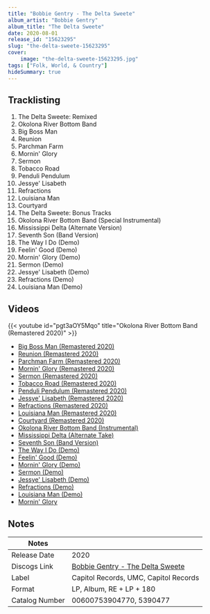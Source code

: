 ```yaml
---
title: "Bobbie Gentry - The Delta Sweete"
album_artist: "Bobbie Gentry"
album_title: "The Delta Sweete"
date: 2020-08-01
release_id: "15623295"
slug: "the-delta-sweete-15623295"
cover:
    image: "the-delta-sweete-15623295.jpg"
tags: ["Folk, World, & Country"]
hideSummary: true
---
```


## Tracklisting
1. The Delta Sweete: Remixed
2. Okolona River Bottom Band
3. Big Boss Man
4. Reunion
5. Parchman Farm
6. Mornin' Glory
7. Sermon
8. Tobacco Road
9. Penduli Pendulum
10. Jessye' Lisabeth
11. Refractions
12. Louisiana Man
13. Courtyard
14. The Delta Sweete: Bonus Tracks
15. Okolona River Bottom Band (Special Instrumental)
16. Mississippi Delta (Alternate Version)
17. Seventh Son (Band Version)
18. The Way I Do (Demo)
19. Feelin' Good (Demo)
20. Mornin' Glory (Demo)
21. Sermon (Demo)
22. Jessye' Lisabeth (Demo)
23. Refractions (Demo)
24. Louisiana Man (Demo)

## Videos
{{< youtube id="pgt3aOY5Mqo" title="Okolona River Bottom Band (Remastered 2020)" >}}
- [Big Boss Man (Remastered 2020)](https://www.youtube.com/watch?v=lJIOZOa_enQ)
- [Reunion (Remastered 2020)](https://www.youtube.com/watch?v=xBl4YQMoBKk)
- [Parchman Farm (Remastered 2020)](https://www.youtube.com/watch?v=KuPDYHIkJzA)
- [Mornin' Glory (Remastered 2020)](https://www.youtube.com/watch?v=GVtYe7kky9U)
- [Sermon (Remastered 2020)](https://www.youtube.com/watch?v=TcouR0lwaSo)
- [Tobacco Road (Remastered 2020)](https://www.youtube.com/watch?v=_ytkmI7xKeo)
- [Penduli Pendulum (Remastered 2020)](https://www.youtube.com/watch?v=SSfbqweC3i4)
- [Jessye' Lisabeth (Remastered 2020)](https://www.youtube.com/watch?v=a9IoXpuOLAI)
- [Refractions (Remastered 2020)](https://www.youtube.com/watch?v=hl9Q1-Lobes)
- [Louisiana Man (Remastered 2020)](https://www.youtube.com/watch?v=0UsFJnARGVU)
- [Courtyard (Remastered 2020)](https://www.youtube.com/watch?v=F3XH5Gj9TGI)
- [Okolona River Bottom Band (Instrumental)](https://www.youtube.com/watch?v=JSzahtQw2FQ)
- [Mississippi Delta (Alternate Take)](https://www.youtube.com/watch?v=e8l4qxSyHTU)
- [Seventh Son (Band Version)](https://www.youtube.com/watch?v=-SZbH71SztA)
- [The Way I Do (Demo)](https://www.youtube.com/watch?v=O10AQqtlhpQ)
- [Feelin' Good (Demo)](https://www.youtube.com/watch?v=GpJdb2-3hP4)
- [Mornin' Glory (Demo)](https://www.youtube.com/watch?v=86rcSI5bd9Y)
- [Sermon (Demo)](https://www.youtube.com/watch?v=XpVexJ7dc6M)
- [Jessye' Lisabeth (Demo)](https://www.youtube.com/watch?v=N7ZBS_6ikiY)
- [Refractions (Demo)](https://www.youtube.com/watch?v=RpVThV7h0X0)
- [Louisiana Man (Demo)](https://www.youtube.com/watch?v=-JWiyebdKi4)
- [Mornin' Glory](https://www.youtube.com/watch?v=_CFkyuPoH44)

## Notes

| Notes          |             |
| ---------------| ----------- |
| Release Date   | 2020 |
| Discogs Link   | [Bobbie Gentry - The Delta Sweete](https://www.discogs.com/release/15623295) |
| Label          | Capitol Records, UMC, Capitol Records |
| Format         | LP, Album, RE + LP + 180 |
| Catalog Number | 00600753904770, 5390477 |

